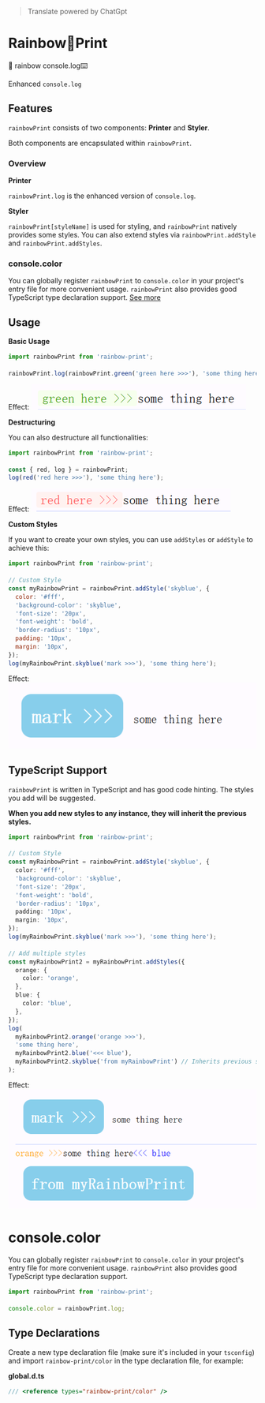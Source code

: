 > Translate powered by ChatGpt

# Rainbow🌈Print

🌈 rainbow console.log⌨️

Enhanced `console.log`

## Features

`rainbowPrint` consists of two components: **Printer** and **Styler**.

Both components are encapsulated within `rainbowPrint`.

### Overview

**Printer**

`rainbowPrint.log` is the enhanced version of `console.log`.

**Styler**

`rainbowPrint[styleName]` is used for styling, and `rainbowPrint` natively provides some styles. You can also extend styles via `rainbowPrint.addStyle` and `rainbowPrint.addStyles`.

### console.color

You can globally register `rainbowPrint` to `console.color` in your project's entry file for more convenient usage. `rainbowPrint` also provides good TypeScript type declaration support. [See more](#consolecolor-1)

## Usage

**Basic Usage**

```js
import rainbowPrint from 'rainbow-print';

rainbowPrint.log(rainbowPrint.green('green here >>>'), 'some thing here');
```

Effect:
![alt text](imgs/image_1.png)

**Destructuring**

You can also destructure all functionalities:

```js
import rainbowPrint from 'rainbow-print';

const { red, log } = rainbowPrint;
log(red('red here >>>'), 'some thing here');
```

Effect:
![alt text](imgs/image_2.png)

**Custom Styles**

If you want to create your own styles, you can use `addStyles` or `addStyle` to achieve this:

```js
import rainbowPrint from 'rainbow-print';

// Custom Style
const myRainbowPrint = rainbowPrint.addStyle('skyblue', {
  color: '#fff',
  'background-color': 'skyblue',
  'font-size': '20px',
  'font-weight': 'bold',
  'border-radius': '10px',
  padding: '10px',
  margin: '10px',
});
log(myRainbowPrint.skyblue('mark >>>'), 'some thing here');
```

Effect:
![alt text](imgs/image_3.png)

## TypeScript Support

`rainbowPrint` is written in TypeScript and has good code hinting. The styles you add will be suggested.

**When you add new styles to any instance, they will inherit the previous styles.**

```ts
import rainbowPrint from 'rainbow-print';

// Custom Style
const myRainbowPrint = rainbowPrint.addStyle('skyblue', {
  color: '#fff',
  'background-color': 'skyblue',
  'font-size': '20px',
  'font-weight': 'bold',
  'border-radius': '10px',
  padding: '10px',
  margin: '10px',
});
log(myRainbowPrint.skyblue('mark >>>'), 'some thing here');

// Add multiple styles
const myRainbowPrint2 = myRainbowPrint.addStyles({
  orange: {
    color: 'orange',
  },
  blue: {
    color: 'blue',
  },
});
log(
  myRainbowPrint2.orange('orange >>>'),
  'some thing here',
  myRainbowPrint2.blue('<<< blue'),
  myRainbowPrint2.skyblue('from myRainbowPrint') // Inherits previous styles
);
```

Effect:
![alt text](imgs/image_4.png)

# console.color

You can globally register `rainbowPrint` to `console.color` in your project's entry file for more convenient usage. `rainbowPrint` also provides good TypeScript type declaration support.

```ts
import rainbowPrint from 'rainbow-print';

console.color = rainbowPrint.log;
```

## Type Declarations

Create a new type declaration file (make sure it's included in your `tsconfig`) and import `rainbow-print/color` in the type declaration file, for example:

**global.d.ts**

```ts
/// <reference types="rainbow-print/color" />
```